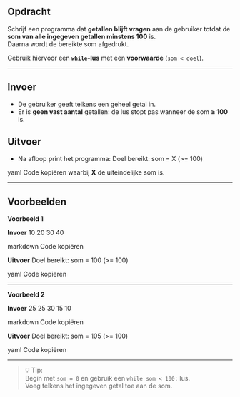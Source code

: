 ## Opdracht  

Schrijf een programma dat **getallen blijft vragen** aan de gebruiker totdat de **som van alle ingegeven getallen minstens 100** is.  
Daarna wordt de bereikte som afgedrukt.

Gebruik hiervoor een **`while`-lus** met een **voorwaarde** (`som < doel`).

---

## Invoer
- De gebruiker geeft telkens een geheel getal in.  
- Er is **geen vast aantal** getallen: de lus stopt pas wanneer de som **≥ 100** is.  

## Uitvoer
- Na afloop print het programma:
Doel bereikt: som = X (>= 100)

yaml
Code kopiëren
waarbij **X** de uiteindelijke som is.

---

## Voorbeelden

**Voorbeeld 1**

**Invoer**
10
20
30
40

markdown
Code kopiëren

**Uitvoer**
Doel bereikt: som = 100 (>= 100)

yaml
Code kopiëren

---

**Voorbeeld 2**

**Invoer**
25
25
30
15
10

markdown
Code kopiëren

**Uitvoer**
Doel bereikt: som = 105 (>= 100)

yaml
Code kopiëren

---

> 💡 Tip:  
> Begin met `som = 0` en gebruik een `while som < 100:` lus.  
> Voeg telkens het ingegeven getal toe aan de som.